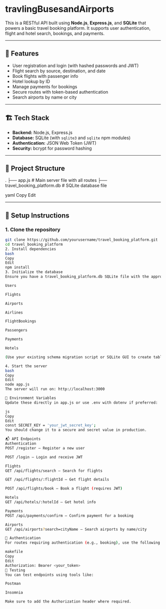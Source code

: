 # travlingBusesandAirports
This is a RESTful API built using **Node.js**, **Express.js**, and **SQLite** that powers a basic travel booking platform. It supports user authentication, flight and hotel search, bookings, and payments.

---

## 🚀 Features

- User registration and login (with hashed passwords and JWT)
- Flight search by source, destination, and date
- Book flights with passenger info
- Hotel lookup by ID
- Manage payments for bookings
- Secure routes with token-based authentication
- Search airports by name or city

---

## 🏗️ Tech Stack

- **Backend:** Node.js, Express.js
- **Database:** SQLite (with `sqlite3` and `sqlite` npm modules)
- **Authentication:** JSON Web Token (JWT)
- **Security:** bcrypt for password hashing

---

## 📁 Project Structure

.
├── app.js # Main server file with all routes
├── travel_booking_platform.db # SQLite database file

yaml
Copy
Edit

---

## 🔧 Setup Instructions

### 1. Clone the repository

```bash
git clone https://github.com/yourusername/travel_booking_platform.git
cd travel_booking_platform
2. Install dependencies
bash
Copy
Edit
npm install
3. Initialize the database
Ensure you have a travel_booking_platform.db SQLite file with the appropriate schema. If not, you can create it and define tables such as:

Users

Flights

Airports

Airlines

FlightBookings

Passengers

Payments

Hotels

(Use your existing schema migration script or SQLite GUI to create tables.)

4. Start the server
bash
Copy
Edit
node app.js
The server will run on: http://localhost:3000

🔑 Environment Variables
Update these directly in app.js or use .env with dotenv if preferred:

js
Copy
Edit
const SECRET_KEY = 'your_jwt_secret_key';
You should change it to a secure and secret value in production.

📬 API Endpoints
Authentication
POST /register – Register a new user

POST /login – Login and receive JWT

Flights
GET /api/flights/search – Search for flights

GET /api/flights/:flightId – Get flight details

POST /api/flights/book – Book a flight (requires JWT)

Hotels
GET /api/hotels/:hotelId – Get hotel info

Payments
POST /api/payments/confirm – Confirm payment for a booking

Airports
GET /api/airports?search=cityName – Search airports by name/city

🔐 Authentication
For routes requiring authentication (e.g., booking), use the following header:

makefile
Copy
Edit
Authorization: Bearer <your_token>
🧪 Testing
You can test endpoints using tools like:

Postman

Insomnia

Make sure to add the Authorization header where required.

